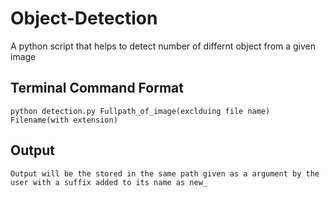 # Object-Detection
A python script that helps to detect number of differnt object from a given image

## Terminal Command Format
```
python detection.py Fullpath_of_image(exclduing file name) Filename(with extension) 
```
## Output
```
Output will be the stored in the same path given as a argument by the user with a suffix added to its name as new_
```
